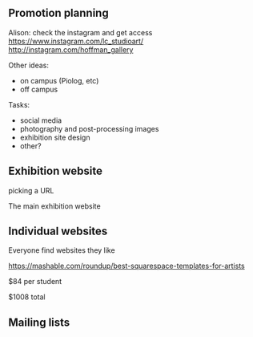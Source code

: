 ## Promotion planning

Alison: check the instagram and get access
https://www.instagram.com/lc_studioart/
http://instagram.com/hoffman_gallery

Other ideas:
- on campus (Piolog, etc)
- off campus

Tasks:
- social media
- photography and post-processing images
- exhibition site design
- other?


## Exhibition website

picking a URL

The main exhibition website


## Individual websites

Everyone find websites they like

https://mashable.com/roundup/best-squarespace-templates-for-artists


$84 per student

$1008 total



## Mailing lists
